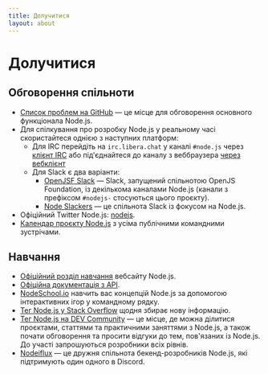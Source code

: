 ```yaml
---
title: Долучитися
layout: about
---
```


# Долучитися

## Обговорення спільноти

- [Список проблем на GitHub](https://github.com/nodejs/node/issues) — це місце для обговорення основного функціонала Node.js.
- Для спілкування про розробку Node.js у реальному часі скористайтеся однією з наступних платформ:
  - Для IRC перейдіть на `irc.libera.chat` у каналі `#node.js` через [клієнт IRC](https://en.wikipedia.org/wiki/Comparison_of_Internet_Relay_Chat_clients) або під'єднайтеся до каналу з веббраузера [через вебклієнт](https://kiwiirc.com/nextclient/)
  - Для Slack є два варіанти:
    - [OpenJSF Slack](https://slack-invite.openjsf.org/) — Slack, запущений спільнотою OpenJS Foundation, із декількома каналами Node.js (канали з префіксом `#nodejs-` стосуються цього проєкту).
    - [Node Slackers](https://www.nodeslackers.com/) — це спільнота Slack із фокусом на Node.js.
- Офіційний Twitter Node.js: [nodejs](https://twitter.com/nodejs).
- [Календар проєкту Node.js](https://nodejs.org/calendar) з усіма публічними командними зустрічами.

## Навчання

- [Офіційний розділ навчання](https://nodejs.org/en/learn/) вебсайту Node.js.
- [Офіційна документація з API](https://nodejs.org/api/).
- [NodeSchool.io](https://nodeschool.io/) навчить вас концепцій Node.js за допомогою інтерактивних ігор у командному рядку.
- [Тег Node.js у Stack Overflow](https://stackoverflow.com/questions/tagged/node.js) щодня збирає нову інформацію.
- [Тег Node.js на DEV Community](https://dev.to/t/node) — це місце, де можна ділитися проєктами, статтями та практичними заняттями з Node.js, а також почати обговорення та просити відгуки до тем, пов'язаних із Node.js. До участі запрошуються розробники всіх рівнів.
- [Nodeiflux](https://discordapp.com/invite/vUsrbjd) — це дружня спільнота бекенд-розробників Node.js, які підтримують один одного в Discord.
